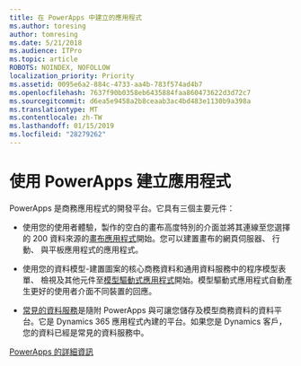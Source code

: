 ```yaml
---
title: 在 PowerApps 中建立的應用程式
ms.author: toresing
author: tomresing
ms.date: 5/21/2018
ms.audience: ITPro
ms.topic: article
ROBOTS: NOINDEX, NOFOLLOW
localization_priority: Priority
ms.assetid: 0095e6a2-884c-4733-aa4b-783f574ad4b7
ms.openlocfilehash: 7637f90b0358eb6435884faa860473622d3d72c7
ms.sourcegitcommit: d6ea5e9458a2b8ceaab3ac4bd483e1130b9a398a
ms.translationtype: MT
ms.contentlocale: zh-TW
ms.lasthandoff: 01/15/2019
ms.locfileid: "28279262"
---
```

# <a name="create-apps-with-powerapps"></a>使用 PowerApps 建立應用程式

PowerApps 是商務應用程式的開發平台。它具有三個主要元件： 
  
- 使用您的使用者體驗，製作的空白的畫布高度特別的介面並將其連線至您選擇的 200 資料來源的[畫布應用程式](https://go.microsoft.com/fwlink/?linkid=874495)開始。您可以建置畫布的網頁伺服器、 行動、 與平板應用程式的應用程式。 
    
- 使用您的資料模型-建置圖案的核心商務資料和通用資料服務中的程序模型表單、 檢視及其他元件至[模型驅動式應用程式](https://go.microsoft.com/fwlink/?linkid=874496)開始。模型驅動式應用程式自動產生更好的使用者介面不同裝置的回應。 
    
- [常見的資料服務](https://go.microsoft.com/fwlink/?linkid=874497)是隨附 PowerApps 與可讓您儲存及模型商務資料的資料平台。它是 Dynamics 365 應用程式內建的平台。如果您是 Dynamics 客戶，您的資料已經是常見的資料服務中。 
    
[PowerApps 的詳細資訊](https://go.microsoft.com/fwlink/?linkid=874498)
  

